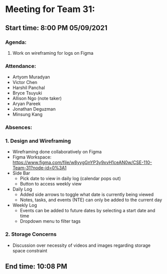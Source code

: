 #  Meeting for Team 31:
## Start time: 8:00 PM 05/09/2021

### Agenda: 
1. Work on wireframing for logs on Figma

### Attendance: 
- Artyom Muradyan
- Victor Chen
- Harshil Panchal
- Bryce Tsuyuki
- Allison Ngo (note taker)
- Aryan Pareek
- Jonathan Deguzman 
- Minsung Kang 

### Absences:

### 1. Design and Wireframing
- Wireframing done collaboratively on Figma
- Figma Workspace: https://www.figma.com/file/w8yygGnYP3y9xvH1ceAN0w/CSE-110-Team-31?node-id=0%3A1
- Side Bar
  - Pick date to view in daily log (calendar pops out)
  - Button to access weekly view
- Daily Log
  - Added side arrows to toggle what date is currently being viewed
  - Notes, tasks, and events (NTE) can only be added to the current day
- Weekly Log
  - Events can be added to future dates by selecting a start date and time
  - Dropdown menu to filter tags

### 2. Storage Concerns
- Discussion over necessity of videos and images regarding storage space constraint

## End time: 10:08 PM
